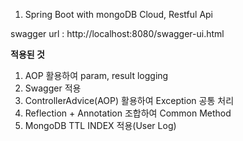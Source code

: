 1. Spring Boot with mongoDB Cloud, Restful Api

swagger url : http://localhost:8080/swagger-ui.html

**적용된 것**
 1. AOP 활용하여 param, result logging
 2. Swagger 적용
 3. ControllerAdvice(AOP) 활용하여 Exception 공통 처리
 4. Reflection + Annotation 조합하여 Common Method
 5. MongoDB TTL INDEX 적용(User Log)